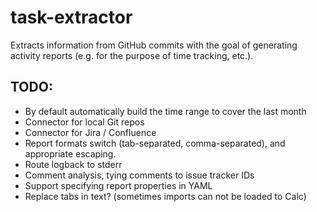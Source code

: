 # task-extractor

Extracts information from GitHub commits with the goal of generating activity reports (e.g. for the purpose of time 
tracking, etc.).

## TODO:

* By default automatically build the time range to cover the last month
* Connector for local Git repos
* Connector for Jira / Confluence
* Report formats switch (tab-separated, comma-separated), and appropriate escaping.
* Route logback to stderr
* Comment analysis, tying comments to issue tracker IDs
* Support specifying report properties in YAML
* Replace tabs in text? (sometimes imports can not be loaded to Calc)